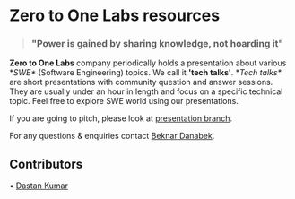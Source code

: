 # Zero to One Labs resources

> ### "Power is gained by sharing knowledge, not hoarding it"

**Zero to One Labs** company periodically holds a presentation about various **SWE\** (Software Engineering) topics. We call it **'tech talks'**. **Tech talks\** are short presentations with community question and answer sessions. They are usually under an hour in length and focus on a specific technical topic. Feel free to explore SWE world using our presentations.

If you are going to pitch, please look at [presentation branch](https://github.com/zerotoonelabs/resources/tree/preparation).

For any questions & enquiries contact [Beknar Danabek](https://t.me/beknar).

## Contributors

• [Dastan Kumar](https://github.com/kdastan)
